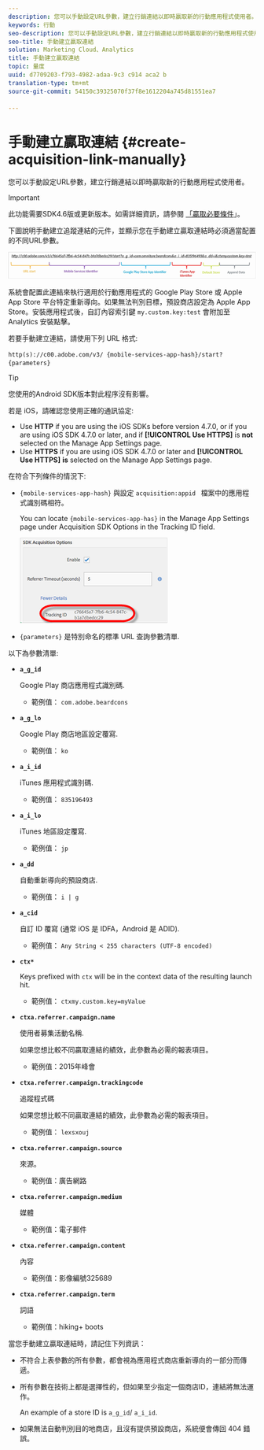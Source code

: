 ```yaml
---
description: 您可以手動設定URL參數，建立行銷連結以即時贏取新的行動應用程式使用者。
keywords: 行動
seo-description: 您可以手動設定URL參數，建立行銷連結以即時贏取新的行動應用程式使用者。
seo-title: 手動建立贏取連結
solution: Marketing Cloud、Analytics
title: 手動建立贏取連結
topic: 量度
uuid: d7709203-f793-4982-adaa-9c3 c914 aca2 b
translation-type: tm+mt
source-git-commit: 54150c39325070f37f8e1612204a745d81551ea7

---
```



# 手動建立贏取連結 {#create-acquisition-link-manually}

您可以手動設定URL參數，建立行銷連結以即時贏取新的行動應用程式使用者。

>[!IMPORTANT]
>
>此功能需要SDK4.6版或更新版本。如需詳細資訊，請參閱 [「贏取必要條件](/help/using/acquisition-main/c-acquisition-prerequisites.md)」。

下圖說明手動建立追蹤連結的元件，並顯示您在手動建立贏取連結時必須適當配置的不同URL參數。

![](assets/acquisition_url.png)

系統會配置此連結來執行適用於行動應用程式的 Google Play Store 或 Apple App Store 平台特定重新導向。如果無法判別目標，預設商店設定為 Apple App Store。安裝應用程式後，自訂內容索引鍵 `my.custom.key:test` 會附加至 Analytics 安裝點擊。

若要手動建立連結，請使用下列 URL 格式:

`http(s)://c00.adobe.com/v3/ {mobile-services-app-hash}/start? {parameters}`

>[!TIP]
>
>您使用的Android SDK版本對此程序沒有影響。

若是 iOS，請確認您使用正確的通訊協定:

* Use **HTTP** if you are using the iOS SDKs before version 4.7.0, or if you are using iOS SDK 4.7.0 or later, and if **[!UICONTROL Use HTTPS]** is **not** selected on the Manage App Settings page.
* Use **HTTPS** if you are using iOS SDK 4.7.0 or later and **[!UICONTROL Use HTTPS]** **is** selected on the Manage App Settings page.

在符合下列條件的情況下:

* `{mobile-services-app-hash}` 與設定 `acquisition:appid ` 檔案中的應用程式識別碼相符。

   You can locate `{mobile-services-app-has}` in the Manage App Settings page under Acquisition SDK Options in the Tracking ID field.

   ![](assets/tracking-id.png)

* `{parameters}` 是特別命名的標準 URL 查詢參數清單.

以下為參數清單:

* **`a_g_id`**

   Google Play 商店應用程式識別碼.

   * 範例值： `com.adobe.beardcons`

* **`a_g_lo`**

   Google Play 商店地區設定覆寫.

   * 範例值： `ko`

* **`a_i_id`**

   iTunes 應用程式識別碼.

   * 範例值： `835196493`

* **`a_i_lo`**

   iTunes 地區設定覆寫.

   * 範例值： `jp`

* **`a_dd`**

   自動重新導向的預設商店.

   * 範例值： `i | g`

* **`a_cid`**

   自訂 ID 覆寫 (通常 iOS 是 IDFA，Android 是 ADID).

   * 範例值： `Any String < 255 characters (UTF-8 encoded)`

* **`ctx*`**

   Keys prefixed with `ctx` will be in the context data of the resulting launch hit.

   * 範例值： `ctxmy.custom.key=myValue`

* **`ctxa.referrer.campaign.name`**

   使用者募集活動名稱.

   如果您想比較不同贏取連結的績效，此參數為必需的報表項目。

   * 範例值：2015年峰會

* **`ctxa.referrer.campaign.trackingcode`**

   追蹤程式碼

   如果您想比較不同贏取連結的績效，此參數為必需的報表項目。

   * 範例值： `lexsxouj`

* **`ctxa.referrer.campaign.source`**

   來源。

   * 範例值：廣告網路

* **`ctxa.referrer.campaign.medium`**

   媒體

   * 範例值：電子郵件

* **`ctxa.referrer.campaign.content`**

   內容

   * 範例值：影像編號325689

* **`ctxa.referrer.campaign.term`**

   詞語

   * 範例值：hiking+ boots


當您手動建立贏取連結時，請記住下列資訊：

* 不符合上表參數的所有參數，都會視為應用程式商店重新導向的一部分而傳遞。
* 所有參數在技術上都是選擇性的，但如果至少指定一個商店ID，連結將無法運作。

   An example of a store ID is `a_g_id`/ `a_i_id`.

* 如果無法自動判別目的地商店，且沒有提供預設商店，系統便會傳回 404 錯誤。


